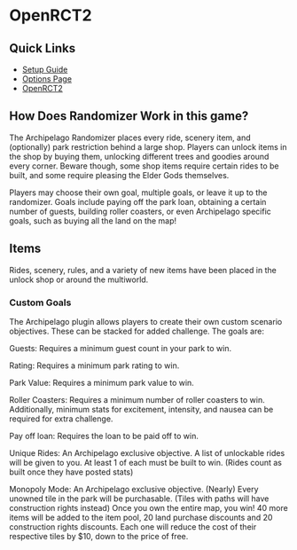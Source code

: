 # OpenRCT2

## Quick Links
- [Setup Guide](../../../../tutorial/OpenRCT2/setup/en)
- [Options Page](../player-options)
- [OpenRCT2](https://openrct2.io/)

## How Does Randomizer Work in this game?

The Archipelago Randomizer places every ride, scenery item, and (optionally) park restriction behind a large shop. Players can unlock items in the shop by buying them, unlocking different trees and goodies around every corner. Beware though, some shop items require certain rides to be built, and some require pleasing the Elder Gods themselves.

Players may choose their own goal, multiple goals, or leave it up to the randomizer. Goals include paying off the park loan, obtaining a certain number of guests, building roller coasters, or even Archipelago specific goals, such as buying all the land on the map!

## Items

Rides, scenery, rules, and a variety of new items have been placed in the unlock shop or around the multiworld. 


### Custom Goals

The Archipelago plugin allows players to create their own custom scenario objectives. These can be stacked for added challenge. The goals are:

Guests: Requires a minimum guest count in your park to win.

Rating: Requires a minimum park rating to win.

Park Value: Requires a minimum park value to win.

Roller Coasters: Requires a minimum number of roller coasters to win. Additionally, minimum stats for excitement, intensity, and nausea can be required for extra challenge.

Pay off loan: Requires the loan to be paid off to win.

Unique Rides: An Archipelago exclusive objective. A list of unlockable rides will be given to you. At least 1 of each must be built to win. (Rides count as built once they have posted stats)

Monopoly Mode: An Archipelago exclusive objective. (Nearly) Every unowned tile in the park will be purchasable. (Tiles with paths will have construction rights instead) Once you own the entire map, you win! 40 more items will be added to the item pool, 20 land purchase discounts and 20 construction rights discounts. Each one will reduce the cost of their respective tiles by $10, down to the price of free.
